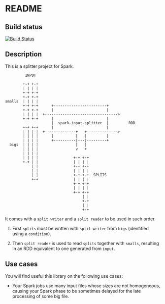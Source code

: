 # README

## Build status

[![Build Status](https://api.travis-ci.org/mauriciojost/spark-input-splitter.svg)](https://travis-ci.org/mauriciojost/spark-input-splitter)

## Description

This is a splitter project for Spark. 


```
         INPUT

        +-+ +-+
        | | | |
        +-+ +-+
        +-+ +-+
smalls  | | | |
        +-+ +-+      +------------------------+
        +-+ +-+      |                        |
        | | | |  +--------------------------------->
        +-+ +-+      |                        |
                     |  spark-input-splitter  |         RDD
        +-+ +-+      |                        |
        | | | |  +--------------+   +-------------->
        | | | |      |          |   |         |
        | | | |      +----------|---|---------+
  bigs  | | | |                 |   |
        | | | |                 v   +
        | | | |
        | | | |                +-+ +-+
        +-+ | |                | | | |
            | |                +-+ +-+
            | |                | | | |
            | |                +-+ +-+  SPLITS
            +-+                | | | |
                               +-+ +-+
                               | | | |
                               +-+ +-+
                                   | |
                                   +-+
                                   | |
                                   +-+

```

It comes with a `split writer` and a `split reader` to be used in such order. 

1. First `splits` must be written with `split writer` from `bigs` (identified using a `condition`). 

2. Then `split reader` is used to read `splits` together with `smalls`, resulting in an RDD equivalent to one generated from `input`.

## Use cases
You will find useful this library on the following use cases:

- Your Spark jobs use many input files whose sizes are not homogeneous, causing your Spark phase to be sometimes delayed for the late processing of some big file.


